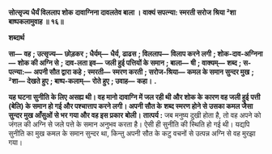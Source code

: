 **सोत्सृज्य धैर्यं विललाप शोक** **दावाग्निना दावलतेव बाला ।** **वाक्यं सपत्न्या: स्मरती सरोज** **श्रिया ²शा बाष्पकलामुवाह ॥ १६॥** 

**शब्दार्थ** 

**सा—** **वह** **; उत्सृज्य—** **छोड़कर** **; धैर्यम्—** **धैर्य, ढाढस** **; विललाप—** **विलाप करने लगी** **; शोक-दाव-अग्निना—** **शोक की अग्नि से** **;** **दाव-लता इव—** **जली हुई पत्तियों के समान** **; बाला—** **षी** **; वाक्यम्—** **शब्द** **; स-पत्न्या:—** **अपनी सौत द्वारा कहे** **; स्मरती—** **स्मरण करती** **; सरोज-श्रिया—** **कमल के समान सुन्दर मुख** **; ²शा—** **देखते हुए** **; बाष्प-कलाम्—** **रोते हुए** **; उवाह—** **कहा।** **.** 

**यह घटना सुनीति के लिए असह्य थी। वह मानो दावाग्नि में जल रही थी और शोक के** **कारण वह जली हुई पत्ती (बेलि) के समान हो गई और पश्चात्ताप करने लगी। अपनी सौत के** **शब्द स्मरण होने से उसका कमल जैसा सुन्दर मुख आँसुओं से भर गया और वह इस प्रकार** **बोली।** **तात्पर्य :** जब मनुष्य दुखी होता है, तो वह अपने को जंगल की अग्नि से जले पत्ते के समान अनुभव करता है। ऐसी ही सुनीति की स्थिति हो गई थी। यद्यपि सुनीति का मुख कमल के समान सुन्दर था, किन्तु अपनी सौत के कटु वचनों से उत्पन्न अग्नि से वह मुरझा गया।  